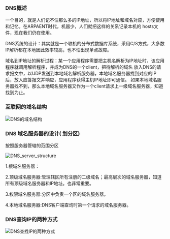 ### DNS概述

一个目的，就是人们记不住那么多的IP地址，所以将IP地址和域名对应，方便使用和记忆。在ARPAENT时代，机器少，人们就把这样的关系记录本机的
hosts文件，现在我们仍在使用。

DNS系统的设计：其实就是一个联机的分布式数据库系统，采用C/S方式，大多数IP解析都在本地因此效率较高，也不怕出现单点故障。

域名到IP地址的解析过程：某一个应用程序需要把主机名解析为IP地址时，该应用程序就调用解析程序，并成为DNS的一个client，把待解析的域名
放入DNS的请求报文中，以UDP发送到本地域名解析服务器，本地域名服务器找到对应的IP后，放入应答报文并响应，应用程序获得主机IP地址即可通信。
如果本地域名服务器找不到，那么本地域名服务器又作为一个client请求上一级域名服务器，知道找到为止。

### 互联网的域名结构

![DNS的域名结构]()

### DNS 域名服务器的设计( 划分区)

按照服务器管辖的范围分区

![DNS_server_structure]()

1.根域名服务器：

2.顶级域名服务器:管理辖区所有注册的二级域名；最高层次的域名服务器，知道所有顶级域名服务器和IP地址。也非常重要。

3.权限域名服务器:分区中负责一个区的域名服务器。

4.本地域名服务器:DNS客户端查询时第一个请求的域名服务器。

### DNS查询IP的两种方式

![DNS查找IP的两种方式]()
